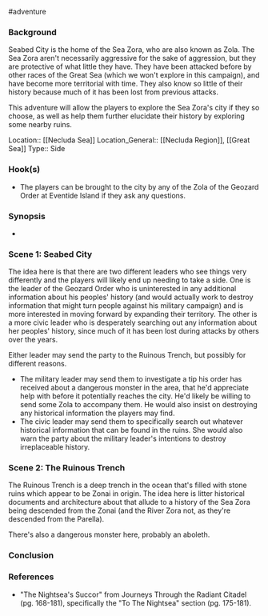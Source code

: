 #adventure 

### Background

Seabed City is the home of the Sea Zora, who are also known as Zola. The Sea Zora aren't necessarily aggressive for the sake of aggression, but they are protective of what little they have. They have been attacked before by other races of the Great Sea (which we won't explore in this campaign), and have become more territorial with time. They also know so little of their history because much of it has been lost from previous attacks.

This adventure will allow the players to explore the Sea Zora's city if they so choose, as well as help them further elucidate their history by exploring some nearby ruins.

Location:: [[Necluda Sea]]
Location_General:: [[Necluda Region]], [[Great Sea]]
Type:: Side

### Hook(s)

* The players can be brought to the city by any of the Zola of the Geozard Order at Eventide Island if they ask any questions.

### Synopsis

- 

### Scene 1: Seabed City

The idea here is that there are two different leaders who see things very differently and the players will likely end up needing to take a side. One is the leader of the Geozard Order who is uninterested in any additional information about his peoples' history (and would actually work to destroy information that might turn people against his military campaign) and is more interested in moving forward by expanding their territory. The other is a more civic leader who is desperately searching out any information about her peoples' history, since much of it has been lost during attacks by others over the years.

Either leader may send the party to the Ruinous Trench, but possibly for different reasons.
- The military leader may send them to investigate a tip his order has received about a dangerous monster in the area, that he'd appreciate help with before it potentially reaches the city. He'd likely be willing to send some Zola to accompany them. He would also insist on destroying any historical information the players may find.
- The civic leader may send them to specifically search out whatever historical information that can be found in the ruins. She would also warn the party about the military leader's intentions to destroy irreplaceable history.

### Scene 2: The Ruinous Trench

The Ruinous Trench is a deep trench in the ocean that's filled with stone ruins which appear to be Zonai in origin. The idea here is litter historical documents and architecture about that allude to a history of the Sea Zora being descended from the Zonai (and the River Zora not, as they're descended from the Parella).

There's also a dangerous monster here, probably an aboleth.

### Conclusion



### References

 * "The Nightsea's Succor" from Journeys Through the Radiant Citadel (pg. 168-181), specifically the "To The Nightsea" section (pg. 175-181).
